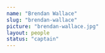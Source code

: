 ```yaml
---
name: "Brendan Wallace"
slug: "brendan-wallace"
picture: "brendan-wallace.jpg"
layout: people
status: "captain"
---
```


